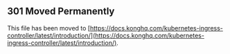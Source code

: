 ## 301 Moved Permanently

This file has been moved to [https://docs.konghq.com/kubernetes-ingress-controller/latest/introduction/](https://docs.konghq.com/kubernetes-ingress-controller/latest/introduction/).
